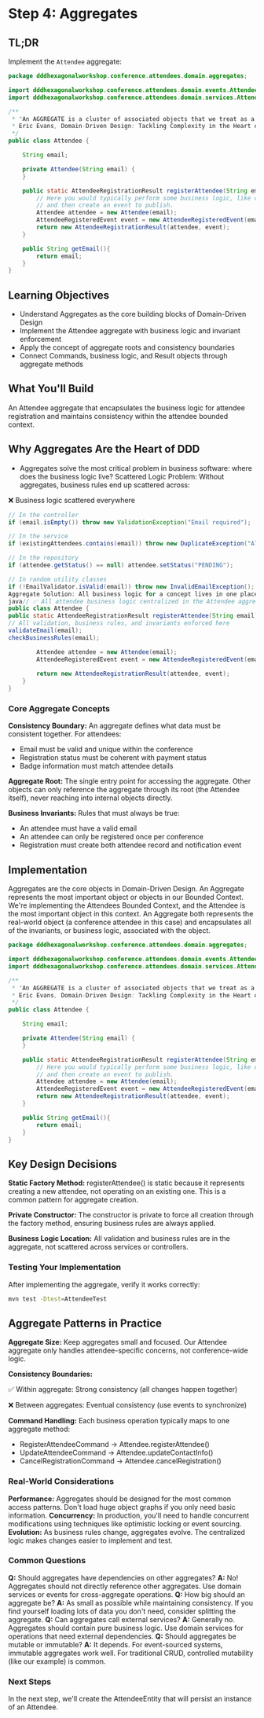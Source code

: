 # Step 4: Aggregates

## TL;DR

Implement the `Attendee` aggregate:

```java
package dddhexagonalworkshop.conference.attendees.domain.aggregates;

import dddhexagonalworkshop.conference.attendees.domain.events.AttendeeRegisteredEvent;
import dddhexagonalworkshop.conference.attendees.domain.services.AttendeeRegistrationResult;

/**
 * "An AGGREGATE is a cluster of associated objects that we treat as a unit for the purpose of data changes. Each AGGREGATE has a root and a boundary. The boundary defines what is inside the AGGREGATE. The root is a single, specific ENTITY contained in the AGGREGATE. The root is the only member of the AGGREGATE that outside objects are allowed to hold references to, although objects within the boundary may hold references to each other."
 * Eric Evans, Domain-Driven Design: Tackling Complexity in the Heart of Software, 2003
 */
public class Attendee {

    String email;

    private Attendee(String email) {
    }

    public static AttendeeRegistrationResult registerAttendee(String email) {
        // Here you would typically perform some business logic, like checking if the attendee already exists
        // and then create an event to publish.
        Attendee attendee = new Attendee(email);
        AttendeeRegisteredEvent event = new AttendeeRegisteredEvent(email);
        return new AttendeeRegistrationResult(attendee, event);
    }

    public String getEmail(){
        return email;
    }
}
```


## Learning Objectives

- Understand Aggregates as the core building blocks of Domain-Driven Design
- Implement the Attendee aggregate with business logic and invariant enforcement
- Apply the concept of aggregate roots and consistency boundaries
- Connect Commands, business logic, and Result objects through aggregate methods

## What You'll Build

An Attendee aggregate that encapsulates the business logic for attendee registration and maintains consistency within the attendee bounded context.

## Why Aggregates Are the Heart of DDD
- Aggregates solve the most critical problem in business software: where does the business logic live?
  Scattered Logic Problem: Without aggregates, business rules end up scattered across:

❌ Business logic scattered everywhere

```java
// In the controller
if (email.isEmpty()) throw new ValidationException("Email required");

// In the service  
if (existingAttendees.contains(email)) throw new DuplicateException("Already registered");

// In the repository
if (attendee.getStatus() == null) attendee.setStatus("PENDING");

// In random utility classes
if (!EmailValidator.isValid(email)) throw new InvalidEmailException();
Aggregate Solution: All business logic for a concept lives in one place:
java// ✅ All attendee business logic centralized in the Attendee aggregate
public class Attendee {
public static AttendeeRegistrationResult registerAttendee(String email) {
// All validation, business rules, and invariants enforced here
validateEmail(email);
checkBusinessRules(email);

        Attendee attendee = new Attendee(email);
        AttendeeRegisteredEvent event = new AttendeeRegisteredEvent(email);
        
        return new AttendeeRegistrationResult(attendee, event);
    }
}
```

### Core Aggregate Concepts

**Consistency Boundary:** An aggregate defines what data must be consistent together. For attendees:
- Email must be valid and unique within the conference
- Registration status must be coherent with payment status
- Badge information must match attendee details

**Aggregate Root:** The single entry point for accessing the aggregate. Other objects can only reference the aggregate through its root (the Attendee itself), never reaching into internal objects directly.

**Business Invariants:** Rules that must always be true:
- An attendee must have a valid email
- An attendee can only be registered once per conference
- Registration must create both attendee record and notification event

## Implementation

Aggregates are the core objects in Domain-Driven Design. An Aggregate represents the most important object or objects in our Bounded Context. We're implementing the Attendees Bounded Context, and the Attendee is the most important object in this context.
An Aggregate both represents the real-world object (a conference attendee in this case) and encapsulates all of the invariants, or business logic, associated with the object.

```java
package dddhexagonalworkshop.conference.attendees.domain.aggregates;

import dddhexagonalworkshop.conference.attendees.domain.events.AttendeeRegisteredEvent;
import dddhexagonalworkshop.conference.attendees.domain.services.AttendeeRegistrationResult;

/**
 * "An AGGREGATE is a cluster of associated objects that we treat as a unit for the purpose of data changes. Each AGGREGATE has a root and a boundary. The boundary defines what is inside the AGGREGATE. The root is a single, specific ENTITY contained in the AGGREGATE. The root is the only member of the AGGREGATE that outside objects are allowed to hold references to, although objects within the boundary may hold references to each other."
 * Eric Evans, Domain-Driven Design: Tackling Complexity in the Heart of Software, 2003
 */
public class Attendee {

    String email;

    private Attendee(String email) {
    }

    public static AttendeeRegistrationResult registerAttendee(String email) {
        // Here you would typically perform some business logic, like checking if the attendee already exists
        // and then create an event to publish.
        Attendee attendee = new Attendee(email);
        AttendeeRegisteredEvent event = new AttendeeRegisteredEvent(email);
        return new AttendeeRegistrationResult(attendee, event);
    }

    public String getEmail(){
        return email;
    }
}
```

##  Key Design Decisions

**Static Factory Method:** registerAttendee() is static because it represents creating a new attendee, not operating on an existing one. This is a common pattern for aggregate creation.

**Private Constructor:** The constructor is private to force all creation through the factory method, ensuring business rules are always applied.

**Business Logic Location:** All validation and business rules are in the aggregate, not scattered across services or controllers.

### Testing Your Implementation
After implementing the aggregate, verify it works correctly:

```bash
mvn test -Dtest=AttendeeTest
```

## Aggregate Patterns in Practice

**Aggregate Size:** Keep aggregates small and focused. Our Attendee aggregate only handles attendee-specific concerns, not conference-wide logic.

**Consistency Boundaries:**

✅ Within aggregate: Strong consistency (all changes happen together)

❌ Between aggregates: Eventual consistency (use events to synchronize)

**Command Handling:** Each business operation typically maps to one aggregate method:
- RegisterAttendeeCommand → Attendee.registerAttendee()
- UpdateAttendeeCommand → Attendee.updateContactInfo()
- CancelRegistrationCommand → Attendee.cancelRegistration()

### Real-World Considerations
**Performance:** Aggregates should be designed for the most common access patterns. Don't load huge object graphs if you only need basic information.
**Concurrency:** In production, you'll need to handle concurrent modifications using techniques like optimistic locking or event sourcing.
**Evolution:** As business rules change, aggregates evolve. The centralized logic makes changes easier to implement and test.

### Common Questions
**Q:** Should aggregates have dependencies on other aggregates?
**A:** No! Aggregates should not directly reference other aggregates. Use domain services or events for cross-aggregate operations.
**Q:** How big should an aggregate be?
**A:** As small as possible while maintaining consistency. If you find yourself loading lots of data you don't need, consider splitting the aggregate.
**Q:** Can aggregates call external services?
**A:** Generally no. Aggregates should contain pure business logic. Use domain services for operations that need external dependencies.
**Q:** Should aggregates be mutable or immutable?
**A:** It depends. For event-sourced systems, immutable aggregates work well. For traditional CRUD, controlled mutability (like our example) is common.

### Next Steps
In the next step, we'll create the AttendeeEntity that will persist an instance of an Attendee.

